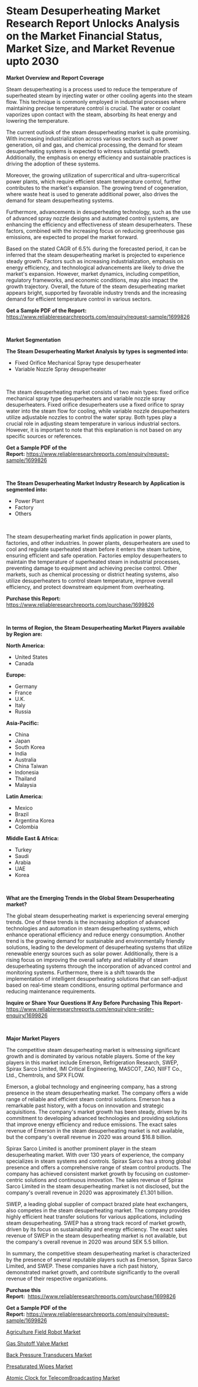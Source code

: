 <p><h1>Steam Desuperheating Market Research Report Unlocks Analysis on the Market Financial Status, Market Size, and Market Revenue upto 2030</h1></p><p><strong>Market Overview and Report Coverage</strong></p>
<p><p>Steam desuperheating is a process used to reduce the temperature of superheated steam by injecting water or other cooling agents into the steam flow. This technique is commonly employed in industrial processes where maintaining precise temperature control is crucial. The water or coolant vaporizes upon contact with the steam, absorbing its heat energy and lowering the temperature.</p><p>The current outlook of the steam desuperheating market is quite promising. With increasing industrialization across various sectors such as power generation, oil and gas, and chemical processing, the demand for steam desuperheating systems is expected to witness substantial growth. Additionally, the emphasis on energy efficiency and sustainable practices is driving the adoption of these systems.</p><p>Moreover, the growing utilization of supercritical and ultra-supercritical power plants, which require efficient steam temperature control, further contributes to the market's expansion. The growing trend of cogeneration, where waste heat is used to generate additional power, also drives the demand for steam desuperheating systems.</p><p>Furthermore, advancements in desuperheating technology, such as the use of advanced spray nozzle designs and automated control systems, are enhancing the efficiency and effectiveness of steam desuperheaters. These factors, combined with the increasing focus on reducing greenhouse gas emissions, are expected to propel the market forward.</p><p>Based on the stated CAGR of 6.5% during the forecasted period, it can be inferred that the steam desuperheating market is projected to experience steady growth. Factors such as increasing industrialization, emphasis on energy efficiency, and technological advancements are likely to drive the market's expansion. However, market dynamics, including competition, regulatory frameworks, and economic conditions, may also impact the growth trajectory. Overall, the future of the steam desuperheating market appears bright, supported by favorable industry trends and the increasing demand for efficient temperature control in various sectors.</p></p>
<p><strong>Get a Sample PDF of the Report:</strong> <a href="https://www.reliableresearchreports.com/enquiry/request-sample/1699826">https://www.reliableresearchreports.com/enquiry/request-sample/1699826</a></p>
<p>&nbsp;</p>
<p><strong>Market Segmentation</strong></p>
<p><strong>The Steam Desuperheating Market Analysis by types is segmented into:</strong></p>
<p><ul><li>Fixed Orifice Mechanical Spray type desuperheater</li><li>Variable Nozzle Spray desuperheater</li></ul></p>
<p>&nbsp;</p>
<p><p>The steam desuperheating market consists of two main types: fixed orifice mechanical spray type desuperheaters and variable nozzle spray desuperheaters. Fixed orifice desuperheaters use a fixed orifice to spray water into the steam flow for cooling, while variable nozzle desuperheaters utilize adjustable nozzles to control the water spray. Both types play a crucial role in adjusting steam temperature in various industrial sectors. However, it is important to note that this explanation is not based on any specific sources or references.</p></p>
<p><strong>Get a Sample PDF of the Report:</strong>&nbsp;<a href="https://www.reliableresearchreports.com/enquiry/request-sample/1699826">https://www.reliableresearchreports.com/enquiry/request-sample/1699826</a></p>
<p>&nbsp;</p>
<p><strong>The Steam Desuperheating Market Industry Research by Application is segmented into:</strong></p>
<p><ul><li>Power Plant</li><li>Factory</li><li>Others</li></ul></p>
<p>&nbsp;</p>
<p><p>The steam desuperheating market finds application in power plants, factories, and other industries. In power plants, desuperheaters are used to cool and regulate superheated steam before it enters the steam turbine, ensuring efficient and safe operation. Factories employ desuperheaters to maintain the temperature of superheated steam in industrial processes, preventing damage to equipment and achieving precise control. Other markets, such as chemical processing or district heating systems, also utilize desuperheaters to control steam temperature, improve overall efficiency, and protect downstream equipment from overheating.</p></p>
<p><strong>Purchase this Report:</strong>&nbsp; <a href="https://www.reliableresearchreports.com/purchase/1699826">https://www.reliableresearchreports.com/purchase/1699826</a></p>
<p>&nbsp;</p>
<p><strong>In terms of Region, the Steam Desuperheating Market Players available by Region are:</strong></p>
<p>
    <p> <strong> North America: </strong>
        <ul>
            <li>United States</li>
            <li>Canada</li>
        </ul>
        </p> 
    <p> <strong> Europe: </strong>
        <ul>
            <li>Germany</li>
            <li>France</li>
            <li>U.K.</li>
            <li>Italy</li>
            <li>Russia</li>
        </ul>
        </p> 
    <p> <strong> Asia-Pacific: </strong>
        <ul>
            <li>China</li>
            <li>Japan</li>
            <li>South Korea</li>
            <li>India</li>
            <li>Australia</li>
            <li>China Taiwan</li>
            <li>Indonesia</li>
            <li>Thailand</li>
            <li>Malaysia</li>
        </ul>
        </p> 
    <p> <strong> Latin America: </strong>
        <ul>
            <li>Mexico</li>
            <li>Brazil</li>
            <li>Argentina Korea</li>
            <li>Colombia</li>
        </ul>
        </p> 
    <p> <strong> Middle East & Africa: </strong>
        <ul>
            <li>Turkey</li>
            <li>Saudi</li>
            <li>Arabia</li>
            <li>UAE</li>
            <li>Korea</li>
        </ul>
    </p>
    </p>
<p>&nbsp;</p>
<p><strong>What are the Emerging Trends in the Global Steam Desuperheating market?</strong></p>
<p><p>The global steam desuperheating market is experiencing several emerging trends. One of these trends is the increasing adoption of advanced technologies and automation in steam desuperheating systems, which enhance operational efficiency and reduce energy consumption. Another trend is the growing demand for sustainable and environmentally friendly solutions, leading to the development of desuperheating systems that utilize renewable energy sources such as solar power. Additionally, there is a rising focus on improving the overall safety and reliability of steam desuperheating systems through the incorporation of advanced control and monitoring systems. Furthermore, there is a shift towards the implementation of intelligent desuperheating solutions that can self-adjust based on real-time steam conditions, ensuring optimal performance and reducing maintenance requirements.</p></p>
<p><strong>Inquire or Share Your Questions If Any Before Purchasing This Report</strong>- <a href="https://www.reliableresearchreports.com/enquiry/pre-order-enquiry/1699826">https://www.reliableresearchreports.com/enquiry/pre-order-enquiry/1699826</a></p>
<p>&nbsp;</p>
<p><strong>Major Market Players</strong></p>
<p><p>The competitive steam desuperheating market is witnessing significant growth and is dominated by various notable players. Some of the key players in this market include Emerson, Refrigeration Research, SWEP, Spirax Sarco Limited, IMI Critical Engineering, MASCOT, ZAO, NIIFT Co., Ltd., Chemtrols, and SPX FLOW.</p><p>Emerson, a global technology and engineering company, has a strong presence in the steam desuperheating market. The company offers a wide range of reliable and efficient steam control solutions. Emerson has a remarkable past history, with a focus on innovation and strategic acquisitions. The company's market growth has been steady, driven by its commitment to developing advanced technologies and providing solutions that improve energy efficiency and reduce emissions. The exact sales revenue of Emerson in the steam desuperheating market is not available, but the company's overall revenue in 2020 was around $16.8 billion.</p><p>Spirax Sarco Limited is another prominent player in the steam desuperheating market. With over 130 years of experience, the company specializes in steam systems and controls. Spirax Sarco has a strong global presence and offers a comprehensive range of steam control products. The company has achieved consistent market growth by focusing on customer-centric solutions and continuous innovation. The sales revenue of Spirax Sarco Limited in the steam desuperheating market is not disclosed, but the company's overall revenue in 2020 was approximately £1.301 billion.</p><p>SWEP, a leading global supplier of compact brazed plate heat exchangers, also competes in the steam desuperheating market. The company provides highly efficient heat transfer solutions for various applications, including steam desuperheating. SWEP has a strong track record of market growth, driven by its focus on sustainability and energy efficiency. The exact sales revenue of SWEP in the steam desuperheating market is not available, but the company's overall revenue in 2020 was around SEK 5.5 billion.</p><p>In summary, the competitive steam desuperheating market is characterized by the presence of several reputable players such as Emerson, Spirax Sarco Limited, and SWEP. These companies have a rich past history, demonstrated market growth, and contribute significantly to the overall revenue of their respective organizations.</p></p>
<p><strong>Purchase this Report:</strong>&nbsp;&nbsp;<a href="https://www.reliableresearchreports.com/purchase/1699826">https://www.reliableresearchreports.com/purchase/1699826</a></p>
<p></p>
<p><strong>Get a Sample PDF of the Report:</strong>&nbsp;<a href="https://www.reliableresearchreports.com/enquiry/request-sample/1699826">https://www.reliableresearchreports.com/enquiry/request-sample/1699826</a></p>
<p><p><a href="https://www.linkedin.com/pulse/agriculture-field-robot-market-size-share-global-analysis-t382e/">Agriculture Field Robot Market</a></p><p><a href="https://github.com/shivangireportprime/Market-Research-Report-List-1/blob/main/gas-shutoff-valve-market.md">Gas Shutoff Valve Market</a></p><p><a href="https://github.com/krithireportprime/Market-Research-Report-List-1/blob/main/back-pressure-transducers-market.md">Back Pressure Transducers Market</a></p><p><a href="https://medium.com/@emiliomartelli542/presaturated-wipes-market-trends-forecast-and-competitive-analysis-to-2030-c7e31f259eaa">Presaturated Wipes Market</a></p><p><a href="https://www.linkedin.com/pulse/decoding-atomic-clock-telecombroadcasting-market-rruee/">Atomic Clock for TelecomBroadcasting Market</a></p></p>